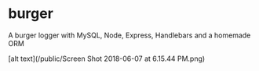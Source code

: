 # burger
A burger logger with MySQL, Node, Express, Handlebars and a homemade ORM


[alt text](/public/Screen Shot 2018-06-07 at 6.15.44 PM.png)
